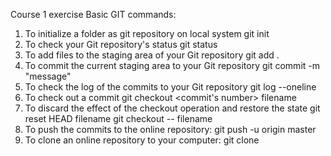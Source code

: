 Course 1 exercise 
Basic GIT commands:
1. To initialize a folder as git repository on local system
      git init
2. To check your Git repository's status
      git status
3. To add files to the staging area of your Git repository
      git add .
4. To commit the current staging area to your Git repository
      git commit -m "message"
5. To check the log of the commits to your Git repository
      git log --oneline
6. To check out a commit
      git checkout <commit's number> filename
7. To discard the effect of the checkout operation and restore the state
      git reset HEAD filename
      git checkout -- filename
8. To push the commits to the online repository:
      git push -u origin master
9. To clone an online repository to your computer:
      git clone <repository URL>

